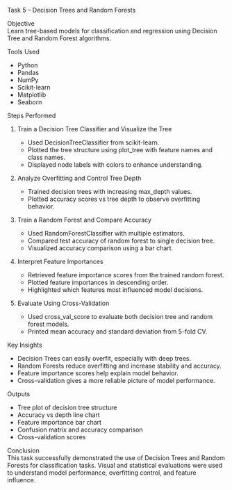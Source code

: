 Task 5 – Decision Trees and Random Forests

Objective  
Learn tree-based models for classification and regression using Decision Tree and Random Forest algorithms.

Tools Used  
- Python  
- Pandas  
- NumPy  
- Scikit-learn  
- Matplotlib  
- Seaborn  

Steps Performed  

1. Train a Decision Tree Classifier and Visualize the Tree  
   - Used DecisionTreeClassifier from scikit-learn.  
   - Plotted the tree structure using plot_tree with feature names and class names.  
   - Displayed node labels with colors to enhance understanding.

2. Analyze Overfitting and Control Tree Depth  
   - Trained decision trees with increasing max_depth values.  
   - Plotted accuracy scores vs tree depth to observe overfitting behavior.  

3. Train a Random Forest and Compare Accuracy  
   - Used RandomForestClassifier with multiple estimators.  
   - Compared test accuracy of random forest to single decision tree.  
   - Visualized accuracy comparison using a bar chart.

4. Interpret Feature Importances  
   - Retrieved feature importance scores from the trained random forest.  
   - Plotted feature importances in descending order.  
   - Highlighted which features most influenced model decisions.

5. Evaluate Using Cross-Validation  
   - Used cross_val_score to evaluate both decision tree and random forest models.  
   - Printed mean accuracy and standard deviation from 5-fold CV.

Key Insights  
- Decision Trees can easily overfit, especially with deep trees.  
- Random Forests reduce overfitting and increase stability and accuracy.  
- Feature importance scores help explain model behavior.  
- Cross-validation gives a more reliable picture of model performance.

Outputs  
- Tree plot of decision tree structure  
- Accuracy vs depth line chart  
- Feature importance bar chart  
- Confusion matrix and accuracy comparison  
- Cross-validation scores

Conclusion  
This task successfully demonstrated the use of Decision Trees and Random Forests for classification tasks. Visual and statistical evaluations were used to understand model performance, overfitting control, and feature influence.
